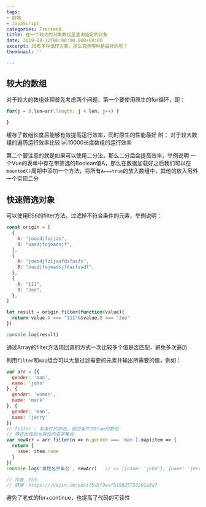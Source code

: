 ```yaml
---
tags:
- 前端
- JavaScript
categories: Frontend
title: 在一个较大的对象数组里查询指定的对象
date: 2019-08-12T00:00:00.000+08:00
excerpt: JS有多种循环方案，那么究竟哪种是最好的呢？
thumbnail: ''

---
```

## 较大的数组
对于较大的数组处理首先考虑两个问题，第一个要使用原生的for循环，即：
```javascript
for(j = 0,len=arr.length; j < len; j++) {
   
}
```
缓存了数组长度后能够有效提高运行效率，同时原生的性能最好
附：
对于较大数组的遍历运行效率比较
![10000长度数组的运行效率](https://oss.sparkling.fun/puburl/eE0r0Np6dz/demo_js_performanceAnalysis_jsarrayGoThrough_1.png)

第二个要注意的就是如果可以使用二分法，那么二分后会提高效率，举例说明
一个Vue的表单中存在带筛选的Boolean值A，那么在数据加载好之后我们可以在`mounted()`周期中添加一个方法，将所有`A===true`的放入数组中，其他的放入另外一个实现二分

## 快速筛选对象
可以使用ES6的filter方法，过滤掉不符合条件的元素，举例说明：
```javascript
const origin = [
  {
    A: "joasdjfoijas",
    B: "oasdjfojoadsjf",
  },
  {
    A: "joasdjfoijaafdafasfs",
    B: "oasdjfojoadsjfdasfasdf",
  },
  {
    A: "111",
    B: "Joe",
  },
]

let result = origin.filter(function(value){
  return value.A === "111"&&value.B === "Joe"
})

console.log(result)
```
通过Array的filter方法用回调的方式一次比较多个值是否匹配，避免多次遍历

利用`filter`和`map`组合可以大量过滤需要的元素并输出所需要的值，例如：
```javascript
var arr = [{
  gender: 'man',
  name: 'john'
}, {
  gender: 'woman',
  name: 'mark'
}, {
  gender: 'man',
  name: 'jerry'
}]
// filter : 有条件的筛选，返回条件为true的数组
// 筛选出性别为男性的名字集合
var newArr = arr.filter(n => n.gender === 'man').map(item => {
  return {
    name: item.name
  }
})
console.log('男性名字集合', newArr)   // => [{name: 'john'}, {name: 'jerry'}]

// 作者：付出
// 链接：https://juejin.im/post/5a5f3eaf518825733201a6a7
```
避免了老式的for+continue，也提高了代码的可读性